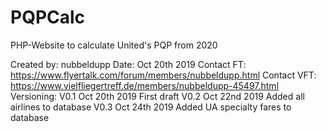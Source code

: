 # PQPCalc

PHP-Website to calculate United's PQP from 2020

Created by: nubbeldupp 
Date: Oct 20th 2019
Contact FT: https://www.flyertalk.com/forum/members/nubbeldupp.html
Contact VFT: https://www.vielfliegertreff.de/members/nubbeldupp-45497.html
Versioning:
V0.1 	Oct 20th 2019	First draft
V0.2 	Oct 22nd 2019	Added all airlines to database
V0.3	Oct 24th 2019	Added UA specialty fares to database
